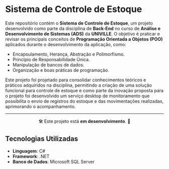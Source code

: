 # **Sistema de Controle de Estoque**

Este repositório contém o **Sistema de Controle de Estoque**, um projeto desenvolvido como parte da disciplina de **Back-End** no curso de **Análise e Desenvolvimento de Sistemas (ADS)** da **UNIVILLE**. O objetivo é praticar e revisar os principais conceitos de **Programação Orientada a Objetos (POO)** aplicados durante o desenvolvimento da aplicação, como:
  - Encapsulamento, Herança, Abstração e Polimorfismo.
  - Princípio de Responsabilidade Única.
  - Manipulação de bancos de dados.
  - Organização e boas práticas de programação.
    
Este projeto foi projetado para consolidar conhecimentos teóricos e práticos adquiridos na disciplina, permitindo a criação de uma solução funcional para controle de estoque e como parte da inovação proposta para o projeto foi desenvolvido um serviço desktop de monitoramento que possibilita o envio de registros do estoque e das movimentações realizadas, aprimorando o acompanhamento.

---

<div align="center">
  
🛠️ Este projeto está **em desenvolvimento**. 🚧

</div>

## **Tecnologias Utilizadas**

- **Linguagem**: C#  
- **Framework**: .NET  
- **Banco de Dados**: Microsoft SQL Server  
